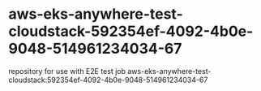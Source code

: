 # aws-eks-anywhere-test-cloudstack-592354ef-4092-4b0e-9048-514961234034-67
repository for use with E2E test job aws-eks-anywhere-test-cloudstack:592354ef-4092-4b0e-9048-514961234034-67
